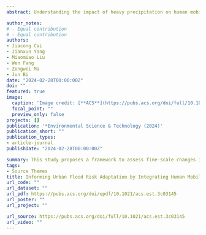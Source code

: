 ```yaml
---
abstract: Understanding the impact of heavy precipitation on human mobility is critical for finer-scale urban flood risk assessment and achieving sustainable development goals 11 to build resilient and safe cities. Using ∼2.6 million mobile phone signal data collected during the summer of 2018 in Jiangsu, China, this study proposes a novel framework to assess human mobility changes during rainfall events at a high spatial granularity (500 m grid cell). The fine-scale mobility map identifies spatial hotspots with abnormal clustering or reduced human activities. When aggregating to the prefecture-city level, results show that human mobility changes range between −3.6 and 8.9%, revealing varied intracity movement across cities. Piecewise structural equation modeling analysis further suggests that city size, transport system, and crowding level directly affect mobility responses, whereas economic conditions influence mobility through multiple indirect pathways. When overlaying a historical urban flood map, we find such human mobility changes help 23 cities reduce 2.6% flood risks covering 0.45 million people but increase a mean of 1.64% flood risks in 12 cities covering 0.21 million people. The findings help deepen our understanding of the mobility pattern of urban dwellers after heavy precipitation events and foster urban adaptation by supporting more efficient small-scale hazard management.

author_notes:
# - Equal contribution
# - Equal contribution
authors:
- Jiacong Cai
- Jianxun Yang
- Miaomiao Liu
- Wen Fang
- Zongwei Ma
- Jun Bi
date: "2024-02-28T00:00:00Z"
doi: ""
featured: true
image:
  caption: 'Image credit: [**ACS**](https://pubs.acs.org/doi/full/10.1021/acs.est.3c03145)'
  focal_point: ""
  preview_only: false
projects: []
publication: '*Environmental Science & Technology (2024)'
publication_short: ""
publication_types:
- article-journal
publishDate: "2024-02-28T00:00:00Z"

summary: This study proposes a framework to assess fine-scale changes in human mobility and urban flood risks during heavy rainfall events by integrating mobile phone big data.
tags:
- Source Themes
title: Informing Urban Flood Risk Adaptation by Integrating Human Mobility Big Data During Heavy
url_code: ""
url_dataset: ""
url_pdf: https://pubs.acs.org/doi/epdf/10.1021/acs.est.3c03145
url_poster: ""
url_project: ""

url_source: https://pubs.acs.org/doi/full/10.1021/acs.est.3c03145
url_video: ""
---
```



